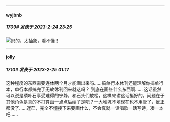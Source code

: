 
*****

####  wyjbnb  
##### 1709#       发表于 2023-2-24 23:25

<img src="https://static.saraba1st.com/image/smiley/face2017/067.png" referrerpolicy="no-referrer">妈的，太抽象，看不懂！


*****

####  jolly  
##### 1710#       发表于 2023-2-25 01:17

这种程度的东西需要连休两个月才能画出来吗……搞单行本休刊还能理解你搞单行本，单行本都搞完了无故休刊回来就这吗？
到底在画些什么东西啊……
这话虽然可以说是磷叶石享受难得的宁静，和石头们放松，这样来讲这话挺好的。问题在于其他角色是真的不打算画一点点后续了是吧？一大堆坑不填现在也不用管了，反正都没了……迷茫，完全不懂接下来要画什么，不会真就一话唱歌一话写诗，凑一本吧……

